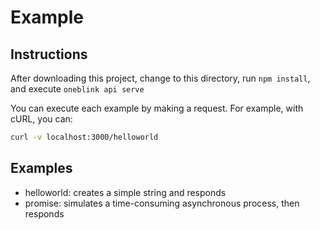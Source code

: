 # Example

## Instructions

After downloading this project,
change to this directory,
run `npm install`,
and execute `oneblink api serve`

You can execute each example by making a request.
For example, with cURL, you can:

```sh
curl -v localhost:3000/helloworld
```

## Examples

- helloworld: creates a simple string and responds
- promise: simulates a time-consuming asynchronous process, then responds
